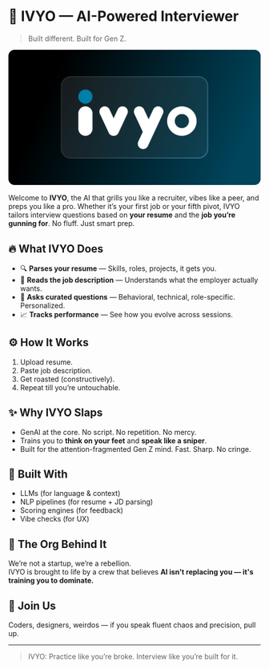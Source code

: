 # 🧠 IVYO — AI-Powered Interviewer  
> Built different. Built for Gen Z.

![Banner](../ivyo-banner.png)

Welcome to **IVYO**, the AI that grills you like a recruiter, vibes like a peer, and preps you like a pro. Whether it’s your first job or your fifth pivot, IVYO tailors interview questions based on **your resume** and the **job you’re gunning for**. No fluff. Just smart prep.

## 🔥 What IVYO Does
- 🔍 **Parses your resume** — Skills, roles, projects, it gets you.
- 🎯 **Reads the job description** — Understands what the employer actually wants.
- 🧠 **Asks curated questions** — Behavioral, technical, role-specific. Personalized.
- 📈 **Tracks performance** — See how you evolve across sessions.

## ⚙️ How It Works
1. Upload resume.
2. Paste job description.
3. Get roasted (constructively).
4. Repeat till you’re untouchable.

## ✨ Why IVYO Slaps
- GenAI at the core. No script. No repetition. No mercy.
- Trains you to **think on your feet** and **speak like a sniper**.
- Built for the attention-fragmented Gen Z mind. Fast. Sharp. No cringe.

## 🧩 Built With
- LLMs (for language & context)
- NLP pipelines (for resume + JD parsing)
- Scoring engines (for feedback)
- Vibe checks (for UX)

## 🖤 The Org Behind It
We’re not a startup, we’re a rebellion.  
IVYO is brought to life by a crew that believes **AI isn't replacing you — it's training you to dominate.**

## 🤝 Join Us
Coders, designers, weirdos — if you speak fluent chaos and precision, pull up.

---

> IVYO: Practice like you’re broke. Interview like you’re built for it.
